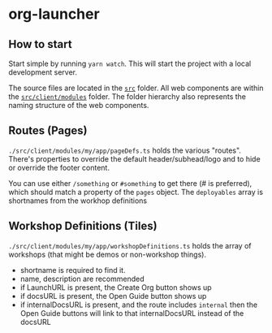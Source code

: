 # org-launcher

## How to start

Start simple by running `yarn watch`. This will start the project with a local development server.

The source files are located in the [`src`](./src) folder. All web components are within the [`src/client/modules`](./src/modules) folder. The folder hierarchy also represents the naming structure of the web components.

## Routes (Pages)

`./src/client/modules/my/app/pageDefs.ts` holds the various "routes".
There's properties to override the default header/subhead/logo and to hide or override the footer content.

You can use either `/something` or `#something` to get there (# is preferred), which should match a property of the `pages` object. The `deployables` array is shortnames from the workhop definitions

## Workshop Definitions (Tiles)

`./src/client/modules/my/app/workshopDefinitions.ts` holds the array of workshops (that might be demos or non-workshop things).

- shortname is required to find it.
- name, description are recommended
- if LaunchURL is present, the Create Org button shows up
- if docsURL is present, the Open Guide button shows up
- if internalDocsURL is present, and the route includes `internal` then the Open Guide buttons will link to that internalDocsURL instead of the docsURL
